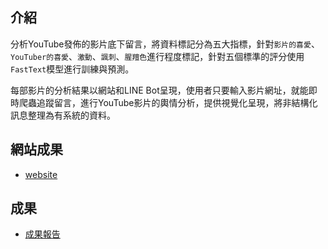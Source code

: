 ## 介紹
分析YouTube發佈的影片底下留言，將資料標記分為五大指標，針對`影片的喜愛`、 `YouTuber的喜愛`、`激動`、`諷刺`、`腥羶色`進行程度標記，針對五個標準的評分使用`FastText`模型進行訓練與預測。

每部影片的分析結果以網站和LINE Bot呈現，使用者只要輸入影片網址，就能即時爬蟲追蹤留言，進行YouTube影片的輿情分析，提供視覺化呈現，將非結構化訊息整理為有系統的資料。


## 網站成果
- [website](https://demo.jlwu.info:1108/youtubeai/)

## 成果
- [成果報告](https://github.com/tzuchyi/youtubeai/blob/main/專題實作期末成果報告書0115.pdf)

